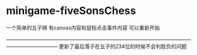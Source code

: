 # minigame-fiveSonsChess

一个简单的五子棋
有canvas内容和鼠标点击事件内容
可以重新开始

——————————————————————————————————————————————
更新了最后落子在五子的234位的时候不会判胜负的问题
